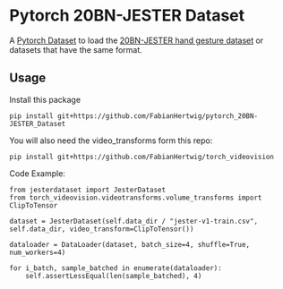 # Pytorch 20BN-JESTER Dataset
A [Pytorch Dataset](https://pytorch.org/tutorials/beginner/data_loading_tutorial.html) to load the 
[20BN-JESTER hand gesture dataset](https://20bn.com/datasets/jester) or datasets that have the same format.

## Usage

Install this package

    pip install git+https://github.com/FabianHertwig/pytorch_20BN-JESTER_Dataset
    
You will also need the video_transforms form this repo:

    pip install git+https://github.com/FabianHertwig/torch_videovision

Code Example:

    from jesterdataset import JesterDataset
    from torch_videovision.videotransforms.volume_transforms import ClipToTensor
    
    dataset = JesterDataset(self.data_dir / "jester-v1-train.csv", self.data_dir, video_transform=ClipToTensor())

    dataloader = DataLoader(dataset, batch_size=4, shuffle=True, num_workers=4)

    for i_batch, sample_batched in enumerate(dataloader):
        self.assertLessEqual(len(sample_batched), 4)
